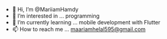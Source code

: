 - 👋 Hi, I’m @MariiamHamdy
- 👀 I’m interested in ... programming
- 🌱 I’m currently learning ... mobile development with Flutter
- 📫 How to reach me ... maariamhelal595@gmail.com

<!---
MariiamHamdy/MariiamHamdy is a ✨ special ✨ repository because its `README.md` (this file) appears on your GitHub profile.
You can click the Preview link to take a look at your changes.
--->
